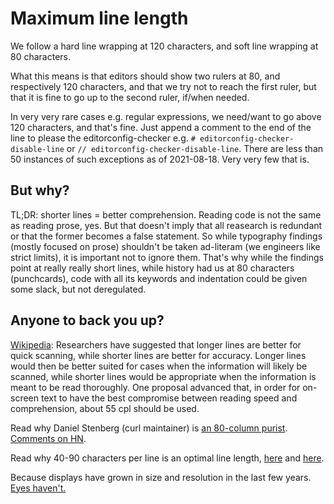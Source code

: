 # Maximum line length

We follow a hard line wrapping at 120 characters, and soft line wrapping at 80 characters.

What this means is that editors should show two rulers at 80, and respectively 120 characters,
and that we try not to reach the first ruler, but that it is fine to go up to the second ruler, if/when needed.

In very very rare cases e.g. regular expressions, we need/want to go above 120 characters, and that's fine.
Just append a comment to the end of the line to please the editorconfig-checker
e.g. `# editorconfig-checker-disable-line` or `// editorconfig-checker-disable-line`.
There are less than 50 instances of such exceptions as of 2021-08-18. Very very few that is.


## But why?

TL;DR: shorter lines = better comprehension. Reading code is not the same as reading prose, yes.
But that doesn't imply that all reasearch is redundant or that the former becomes a false statement.
So while typography findings (mostly focused on prose) shouldn't be taken ad-literam (we engineers like strict limits),
it is important not to ignore them. That's why while the findings point at really really short lines,
while history had us at 80 characters (punchcards), code with all its keywords and indentation
could be given some slack, but not deregulated.


## Anyone to back you up?

[Wikipedia](https://en.wikipedia.org/wiki/Line_length#Electronic_text): Researchers have suggested
that longer lines are better for quick scanning, while shorter lines are better for accuracy.
Longer lines would then be better suited for cases when the information will likely be scanned,
while shorter lines would be appropriate when the information is meant to be read thoroughly.
One proposal advanced that,
in order for on-screen text to have the best compromise between reading speed and comprehension,
about 55 cpl should be used.

Read why Daniel Stenberg (curl maintainer) is
[an 80-column purist](https://daniel.haxx.se/blog/2020/11/30/i-am-an-80-column-purist/).
[Comments on HN](https://news.ycombinator.com/item?id=25251494).

Read why 40-90 characters per line is an optimal line length, [here](https://baymard.com/blog/line-length-readability)
and [here](https://www.semanticscholar.org/paper/Markus-Itkonen-Typography-and-readability-Itkonen-groteski/4b67cd16136d47682f547619e705e2151d2b98df).

Because displays have grown in size and resolution in the last few years.
[Eyes haven't.](https://stackoverflow.com/a/111009/465684)
